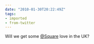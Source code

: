 ```yaml
---
date: "2010-01-30T20:22:49Z"
tags:
- imported
- from-twitter
---
```

Will we get some [@Square](/twitter/#/Square) love in the UK?
